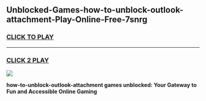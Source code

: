 
## Unblocked-Games-how-to-unblock-outlook-attachment-Play-Online-Free-7snrg
<h3>
<a href="https://premium76.site?title=how-to-unblock-outlook-attachment&ref=26A">CLICK TO PLAY</a></h3>
<hr>

<h3>
<a href="https://premium76.site?title=how-to-unblock-outlook-attachment&ref=26A">CLICK 2 PLAY</a>
  
</h3>

<a href="https://premium76.site?title=how-to-unblock-outlook-attachment&ref=26A"><img src="https://clearcache.store/games.png"></a>


**how-to-unblock-outlook-attachment games unblocked: Your Gateway to Fun and Accessible Online Gaming**
